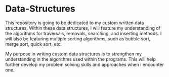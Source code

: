 # Data-Structures

  This repository is going to be dedicated to my custom written data structures. Within these data structures, I will feature my understanding of the algorithms for traversals, removals, searching, and inserting methods. I will also be featuring multiple sorting algorithms, such as bubble sort, merge sort, quick sort, etc. 

  My purpose in writing custom data structures is to strengthen my understanding in the algorithms used within the programs. This will help further develop my problem solving skills and approaches when i encounter one. 
